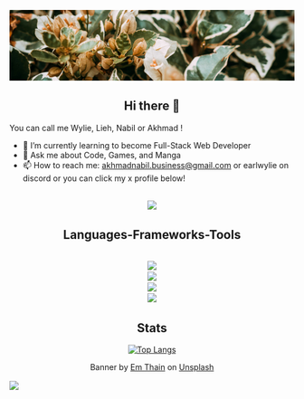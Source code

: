 

![earlwyl banner](./img/banner.png)






<div align=center>
<h2 align="center"> Hi there 👋 </h2>
</div>
You can call me Wylie, Lieh, Nabil or Akhmad !

- 🌱 I’m currently learning to become Full-Stack Web Developer
- 💬 Ask me about Code, Games, and Manga
- 📫 How to reach me: akhmadnabil.business@gmail.com or earlwylie on discord or you can click my x profile below!

<br/>
<div align="center"> 
  <a href="https://x.com/wyliecodes">
     <img src="https://img.shields.io/badge/X-000000?style=for-the-badge&logo=x&logoColor=white"/> 
  </a>
</div>

<h2 align="center"> Languages-Frameworks-Tools </h2>
<br/>
<div align="center">
    <img src="https://skillicons.dev/icons?i=vscode,github,figma,git,postman" /><br>
    <img src="https://skillicons.dev/icons?i=html,css,javascript,php,python,go" /><br>
    <img src="https://skillicons.dev/icons?i=tailwind,bootstrap,nodejs,express,react,nextjs,laravel" /><br>
    <img src="https://skillicons.dev/icons?i=mysql,mongodb" /><br>
</div>

<h2 align="center"> Stats </h2>
<div align=center>
  
[![Top Langs](https://github-readme-stats.vercel.app/api/top-langs/?username=akhmadgibran&layout=compact&theme=radical)](https://github.com/anuraghazra/github-readme-stats)

</div>

<p align="center">
Banner by <a href="https://unsplash.com/@thainos?utm_content=creditCopyText&utm_medium=referral&utm_source=unsplash">Em Thain</a> on <a href="https://unsplash.com/photos/a-close-up-of-a-bush-with-leaves-and-flowers-SnoUxdmw7cY?utm_content=creditCopyText&utm_medium=referral&utm_source=unsplash">Unsplash</a>
</p>
<div>
<img align="center" src="https://visitor-badge.laobi.icu/badge?page_id=akhmadgibran.akhmadgibran" />
</div>
  

